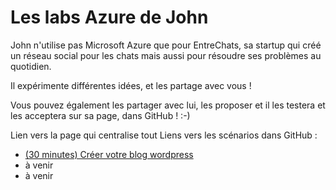 # Les labs Azure de John

John n'utilise pas Microsoft Azure que pour EntreChats, sa startup qui créé un réseau social pour les chats mais aussi pour résoudre ses problèmes au quotidien.

Il expérimente différentes idées, et les partage avec vous !

Vous pouvez également les partager avec lui, les proposer et il les testera et les acceptera sur sa page, dans GitHub ! :-)

Lien vers la page qui centralise tout
Liens vers les scénarios dans GitHub :<br />
- [(30 minutes) Créer votre blog wordpress](https://github.com/JohnStory/johnAzureLabs/blob/master/Labs/Cr%C3%A9er%20son%20blog%20wordpress/creerblogwordpress.md)
- à venir
- à venir
